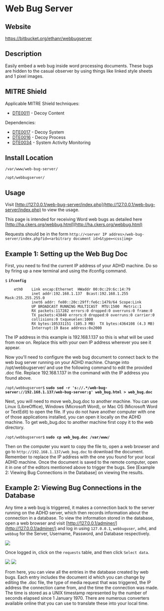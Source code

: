 
Web Bug Server
==============

Website
-------

<https://bitbucket.org/ethanr/webbugserver>

Description
-----------

Easily embed a web bug inside word processing documents. These bugs are
hidden to the casual observer by using things like linked style sheets and 1 pixel images.

MITRE Shield
------------

Applicable MITRE Shield techniques:
* [DTE0011](https://shield.mitre.org/techniques/DTE0011) - Decoy Content

Dependencies:
* [DTE0017](https://shield.mitre.org/techniques/DTE0017) - Decoy System
* [DTE0016](https://shield.mitre.org/techniques/DTE0016) - Decoy Process
* [DTE0034](https://shield.mitre.org/techniques/DTE0034) - System Activity Monitoring

Install Location
----------------

`/var/www/web-bug-server/`

`/opt/webbugserver/`

Usage
-----

Visit [http://127.0.0.1/web-bug-server/index.php](http://127.0.0.1/web-bug-server/index.php) to view the usage.

This page is intended for receiving Word web bugs as detailed here [http://ha.ckers.org/webbug.html](http://ha.ckers.org/webbug.html)

Requests should be in the form `http://<server IP addres>/web-bug-server/index.php?id=<arbitrary document id>&type=<css|img>`



Example 1: Setting up the Web Bug Doc
-------------------------------------

First, you need to find the current IP address of your ADHD machine. Do
so by firing up a new terminal and using the ifconfig command.

`$` **`ifconfig`**

        eth0    Link encap:Ethernet  HWaddr 00:0c:29:6c:14:79
                inet addr:192.168.1.137  Bcast:192.168.1.255  Mask:255.255.255.0
                inet6 addr: fe80::20c:29ff:fe6c:1479/64 Scope:Link
                UP BROADCAST RUNNING MULTICAST  MTU:1500  Metric:1
                RX packets:117282 errors:0 dropped:0 overruns:0 frame:0
                TX packets:43840 errors:0 dropped:0 overruns:0 carrier:0
                collisions:0 txqueuelen:1000
                RX bytes:105331151 (105.3 MB)  TX bytes:4364108 (4.3 MB)
                Interrupt:19 Base address:0x2000

The IP address in this example is 192.168.1.137 so this is what will be
used from now on. Replace this with your own IP address wherever you see it appear.

Now you'll need to configure the web bug document to connect back to the
web bug server running on your ADHD machine. Change into
/opt/webbugserver/ and use the following command to edit the provided
.doc file. Replace 192.168.1.137 in the command with the IP address you found above.

`/opt/webbugserver$` **`sudo sed -r 's://.*/web-bug-server://192.168.1.137/web-bug-server:g' web_bug.html > web_bug.doc`**

Next, you will need to move web\_bug.doc to another machine. You can use
Linux (LibreOffice), Windows (Microsoft Word), or Mac OS (Microsoft Word
or TextEdit) to open the file. If you do not have another computer with
one of those applications installed, you can open it locally on the ADHD
machine. To get web\_bug.doc to another machine first copy it to the web directory.

`/opt/webbugserver$` **`sudo cp web_bug.doc /var/www/`**

Then on the computer you want to copy the file to, open a web browser
and go to `http://192.168.1.137/web_bug.doc` to
download the document. Remember to replace the IP address with the one
you found for your local ADHD machine. Once the document is saved to the
remote computer, open it in one of the editors mentioned above to
trigger the bugs. See [Example 2: Viewing Bug Connections in the Database] on viewing the results.

Example 2: Viewing Bug Connections in the Database
--------------------------------------------------

Any time a web bug is triggered, it makes a connection back to the
server running on the ADHD server, which then records information about
the connection in a database. To view the information stored in the
database, open a web browser and visit [http://127.0.0.1/adminer/](http://127.0.0.1/adminer/)
and log in using `127.0.0.1`, `webbuguser`, `adhd`, and `webbug` for the Server,
Username, Password, and Database respectively.

![](WebBugServer_files/image001.png)

Once logged in, click on the `requests` table, and then click `Select
data`.

![](WebBugServer_files/image002.png) ![](WebBugServer_files/image003.png)

From here, you can view all the entries in the database created by web
bugs. Each entry includes the document id which you can change by
editing the .doc file, the type of media request that was triggered, the
IP address the connection came from, and the time the connection was
made. The time is stored as a UNIX timestamp represented by the number
of seconds elapsed since 1 January 1970. There are numerous converters
available online that you can use to translate these into your local
time.


